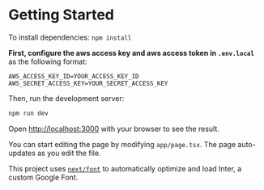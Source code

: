 # Getting Started

To install dependencies: `npm install`

**First, configure the aws access key and aws access token in `.env.local`** as the following format:

```env
AWS_ACCESS_KEY_ID=YOUR_ACCESS_KEY_ID
AWS_SECRET_ACCESS_KEY=YOUR_SECRET_ACCESS_KEY
```

Then, run the development server:

```bash
npm run dev
```

Open [http://localhost:3000](http://localhost:3000) with your browser to see the result.

You can start editing the page by modifying `app/page.tsx`. The page auto-updates as you edit the file.

This project uses [`next/font`](https://nextjs.org/docs/basic-features/font-optimization) to automatically optimize and load Inter, a custom Google Font.
